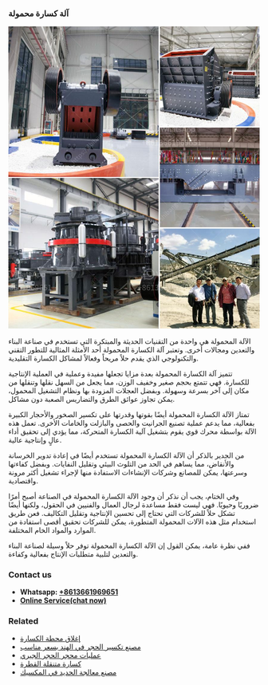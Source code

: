 <h3>آلة كسارة محمولة</h3><img src='1701746412.jpg' alt=''><p>الآلة المحمولة هي واحدة من التقنيات الحديثة والمبتكرة التي تستخدم في صناعة البناء والتعدين ومجالات أخرى. وتعتبر آلة الكسارة المحمولة أحد الأمثلة المثالية للتطور التقني والتكنولوجي الذي يقدم حلاً مريحاً وفعالاً لمشاكل الكسارة التقليدية.</p><p>تتميز آلة الكسارة المحمولة بعدة مزايا تجعلها مفيدة وعملية في العملية الإنتاجية للكسارة. فهي تتمتع بحجم صغير وخفيف الوزن، مما يجعل من السهل نقلها وتنقلها من مكان إلى آخر بسرعة وسهولة. وبفضل العجلات المزودة بها ونظام التشغيل المحمول، يمكن تجاوز عوائق الطرق والتضاريس الصعبة دون مشاكل.</p><p>تمتاز الآلة الكسارة المحمولة أيضًا بقوتها وقدرتها على تكسير الصخور والأحجار الكبيرة بفعالية، مما يدعم عملية تصنيع الجرانيت والحصى والبازلت والخامات الأخرى. تعمل هذه الآلة بواسطة محرك قوي يقوم بتشغيل آلية الكسارة المتحركة، مما يؤدي إلى تحقيق أداء عالٍ وإنتاجية عالية.</p><p>من الجدير بالذكر أن الآلة الكسارة المحمولة تستخدم أيضًا في إعادة تدوير الخرسانة والأنقاض، مما يساهم في الحد من التلوث البيئي وتقليل النفايات. وبفضل كفاءتها وسرعتها، يمكن للمصانع وشركات الإنشاءات الاستفادة منها لإجراء تشغيل أكثر مرونة واقتصادية.</p><p>وفي الختام، يجب أن نذكر أن وجود الآلة الكسارة المحمولة في الصناعة أصبح أمرًا ضروريًا وحيويًا. فهي ليست فقط مساعدة لرجال العمال والفنيين في الحقول، ولكنها أيضًا تشكل حلاً للشركات التي تحتاج إلى تحسين الإنتاجية وتقليل التكاليف. فعن طريق استخدام مثل هذه الآلات المحمولة المتطورة، يمكن للشركات تحقيق أقصى استفادة من الموارد والمواد الخام المختلفة.</p><p>ففي نظرة عامة، يمكن القول إن الآلة الكسارة المحمولة توفر حلاً وسيلة لصناعة البناء والتعدين لتلبية متطلبات الإنتاج بفعالية وكفاءة.</p><h3>Contact us</h3><ul><li><strong>Whatsapp:&nbsp;<a href="https://wa.me/8613661969651">+8613661969651</a></strong></li><li><a href="https://swt.shibang-china.com/?git&amp;zhl&amp;آلة كسارة محمولة"><strong>Online Service(chat now)</strong></a></li></ul><h3>Related</h3><ul><li><a href='إغلاق محطة الكسارة.md'>إغلاق محطة الكسارة</a></li><li><a href='مصنع تكسير الحجر في الهند بسعر مناسب.md'>مصنع تكسير الحجر في الهند بسعر مناسب</a></li><li><a href='عمليات محجر الحجر الجيري.md'>عمليات محجر الحجر الجيري</a></li><li><a href='كسارة متنقلة القطرة.md'>كسارة متنقلة القطرة</a></li><li><a href='مصنع معالجة الحديد في المكسيك.md'>مصنع معالجة الحديد في المكسيك</a></li></ul>